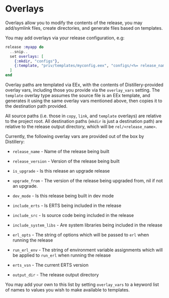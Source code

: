 # Overlays

Overlays allow you to modify the contents of the release, you may add/symlink files, create directories,
and generate files based on templates.

You may add overlays via your release configuration, e.g:

```elixir
release :myapp do
  ..snip..
  set overlays: [
    {:mkdir, "configs"},
    {:template, "priv/templates/myconfig.eex", "configs/<%= release_name %>.config"}
  ]
end
```

Overlay paths are templated via EEx, with the contents of Distillery-provided overlay vars, including
those you provide via the `overlay_vars` setting. The `template` overlay type assumes the source file is
an EEx template, and generates it using the same overlay vars mentioned above, then copies it to the destination
path provided.

All source paths (i.e. those in `copy`, `link`, and `template` overlays) are relative to the project root. All
destination paths (`mkdir` is just a destination path) are relative to the release output directory, which will
be `rel/<release_name>`.

Currently, the following overlay vars are provided out of the box by Distillery:

  * `release_name` - Name of the release being built

  * `release_version` - Version of the release being built

  * `is_upgrade` - Is this release an upgrade release

  * `upgrade_from` - The version of the release being upgraded from, nil if not an upgrade.

  * `dev_mode` - Is this release being built in dev mode

  * `include_erts` - Is ERTS being included in the release

  * `include_src` - Is source code being included in the release

  * `include_system_libs` - Are system libraries being included in the release

  * `erl_opts` - The string of options which will be passed to `erl` when running the release

  * `run_erl_env` - The string of environment variable assignments which will be applied to
  `run_erl` when running the release

  * `erts_vsn` - The current ERTS version

  * `output_dir` - The release output directory

You may add your own to this list by setting `overlay_vars` to a keyword list of names to values you wish
to make available to templates.
